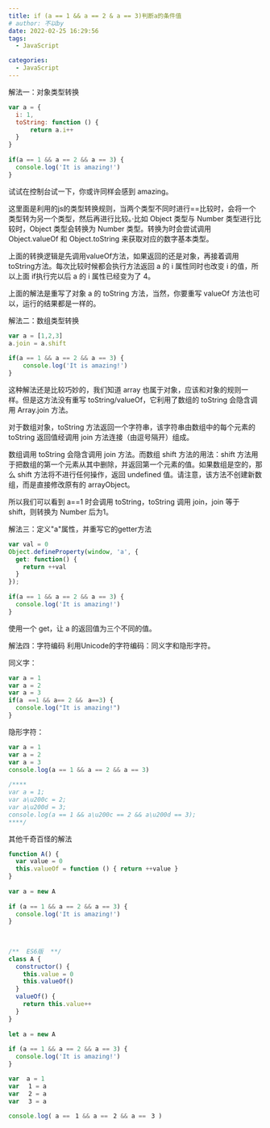 ```yaml
---
title: if (a == 1 && a == 2 & a == 3)判断a的条件值
# author: 不以by
date: 2022-02-25 16:29:56
tags: 
  - JavaScript

categories: 
  - JavaScript
---
```

解法一：对象类型转换
```js
var a = {
  i: 1,
  toString: function () {
      return a.i++
  }
}
 
if(a == 1 && a == 2 && a == 3) {
  console.log('It is amazing!')
}
```
试试在控制台试一下，你或许同样会感到 amazing。

这里面是利用的js的类型转换规则，当两个类型不同时进行==比较时，会将一个类型转为另一个类型，然后再进行比较。·比如 Object 类型与 Number 类型进行比较时，Object 类型会转换为 Number 类型。转换为时会尝试调用 Object.valueOf 和 Object.toString 来获取对应的数字基本类型。

上面的转换逻辑是先调用valueOf方法，如果返回的还是对象，再接着调用toString方法。每次比较时候都会执行方法返回 a 的 i 属性同时也改变 i 的值，所以上面 if执行完以后 a 的 i 属性已经变为了 4。

上面的解法是重写了对象 a 的 toString 方法，当然，你要重写 valueOf 方法也可以，运行的结果都是一样的。



 
解法二：数组类型转换
```js
var a = [1,2,3]
a.join = a.shift
 
if(a == 1 && a == 2 && a == 3) {
    console.log('It is amazing!')
}
```
这种解法还是比较巧妙的，我们知道 array 也属于对象，应该和对象的规则一样。但是这方法没有重写 toString/valueOf，它利用了数组的 toString 会隐含调用 Array.join 方法。

对于数组对象，toString 方法返回一个字符串，该字符串由数组中的每个元素的 toString 返回值经调用 join 方法连接（由逗号隔开）组成。

数组调用 toString 会隐含调用 join 方法。而数组 shift 方法的用法：shift 方法用于把数组的第一个元素从其中删除，并返回第一个元素的值。如果数组是空的，那么 shift 方法将不进行任何操作，返回 undefined 值。请注意，该方法不创建新数组，而是直接修改原有的 arrayObject。

所以我们可以看到 a==1 时会调用 toString，toString 调用 join，join 等于 shift，则转换为 Number 后为1。

 

解法三：定义"a"属性，并重写它的getter方法
```js
var val = 0
Object.defineProperty(window, 'a', {
  get: function() {
    return ++val
  }
});
 
if(a == 1 && a == 2 && a == 3) {
  console.log('It is amazing!')
}
```
使用一个 get，让 a 的返回值为三个不同的值。

 

解法四：字符编码
利用Unicode的字符编码：同义字和隐形字符。

同义字：
```js
var a = 1
var a = 2
var a = 3
if(aﾠ==1 && a== 2 &&ﾠa==3) {
  console.log("It is amazing!")
}
```
隐形字符：
```js
var a = 1
var a‌ = 2
var a‍ = 3
console.log(a == 1 && a‌ == 2 && a‍ == 3)
 
/****
var a = 1;
var a\u200c = 2;
var a\u200d = 3;
console.log(a == 1 && a\u200c == 2 && a\u200d == 3);
****/
```

其他千奇百怪的解法
```js
function A() {
  var value = 0
  this.valueOf = function () { return ++value }
}
 
var a = new A
 
if (a == 1 && a == 2 && a == 3) {
  console.log('It is amazing!')
}
 
 
 
/**  ES6版  **/
class A {
  constructor() {
    this.value = 0
    this.valueOf()
  }
  valueOf() {
    return this.value++
  }
}
 
let a = new A
 
if (a == 1 && a == 2 && a == 3) {
  console.log('It is amazing!')
}
```

```js
var  a = 1
var ﾠ1 = a
var ﾠ2 = a
var ﾠ3 = a
 
console.log( a ==ﾠ1 && a ==ﾠ2 && a ==ﾠ3 )
```